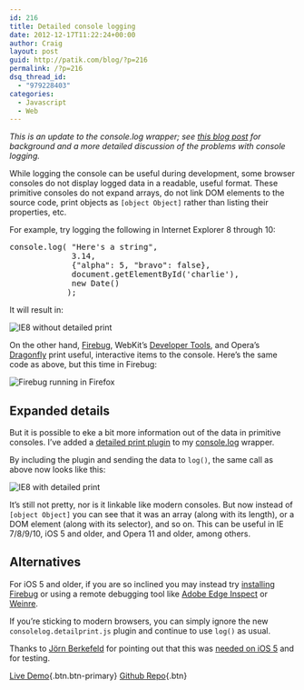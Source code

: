 ```yaml
---
id: 216
title: Detailed console logging
date: 2012-12-17T11:22:24+00:00
author: Craig
layout: post
guid: http://patik.com/blog/?p=216
permalink: /?p=216
dsq_thread_id:
  - "979228403"
categories:
  - Javascript
  - Web
---
```

_This is an update to the console.log wrapper; see [this blog post](http://patik.com/blog/complete-cross-browser-console-log/) for background and a more detailed discussion of the problems with console logging._

While logging the console can be useful during development, some browser consoles do not display logged data in a readable, useful format. These primitive consoles do not expand arrays, do not link DOM elements to the source code, print objects as `[object Object]` rather than listing their properties, etc.

<!--more-->

For example, try logging the following in Internet Explorer 8 through 10:

<pre class="brush:js">console.log( "Here's a string",
             3.14,
             {"alpha": 5, "bravo": false},
             document.getElementById('charlie'),
             new Date()
            );
</pre>

It will result in:

<img class="size-full aligncenter" src="http://patik.com/code/console-log-polyfill/ie8-without-detail-print.png" alt="IE8 without detailed print" />

On the other hand, [Firebug](http://getfirebug.com/), WebKit&#8217;s [Developer Tools](https://developers.google.com/chrome-developer-tools/docs/overview), and Opera&#8217;s [Dragonfly](http://www.opera.com/dragonfly/) print useful, interactive items to the console. Here&#8217;s the same code as above, but this time in Firebug:

<img class="size-full aligncenter" src="http://patik.com/code/console-log-polyfill/consolelog.firebug.png" alt="Firebug running in Firefox" />

## Expanded details

But it is possible to eke a bit more information out of the data in primitive consoles. I&#8217;ve added a [detailed print plugin](https://github.com/patik/console.log-wrapper) to my [console.log](http://patik.com/blog/complete-cross-browser-console-log/) wrapper.

By including the plugin and sending the data to `log()`, the same call as above now looks like this:

<img class="size-full aligncenter" src="http://patik.com/code/console-log-polyfill/ie8-with-detail-print.png" alt="IE8 with detailed print" />

It&#8217;s still not pretty, nor is it linkable like modern consoles. But now instead of `[object Object]` you can see that it was an array (along with its length), or a DOM element (along with its selector), and so on. This can be useful in IE 7/8/9/10, iOS 5 and older, and Opera 11 and older, among others.

## Alternatives

For iOS 5 and older, if you are so inclined you may instead try [installing Firebug](http://www.hongkiat.com/blog/installing-firebug-browsers-ios/) or using a remote debugging tool like [Adobe Edge Inspect](http://html.adobe.com/edge/inspect/) or [Weinre](http://people.apache.org/~pmuellr/weinre/docs/latest/).

If you&#8217;re sticking to modern browsers, you can simply ignore the new `consolelog.detailprint.js` plugin and continue to use `log()` as usual.

Thanks to [Jörn Berkefeld](http://www.bittubes.com/) for pointing out that this was [needed on iOS 5](https://github.com/patik/console.log-wrapper/issues/7) and for testing.

[Live Demo](http://patik.com/code/console-log-polyfill/){.btn.btn-primary}&nbsp;[Github Repo](https://github.com/patik/console.log-wrapper){.btn}